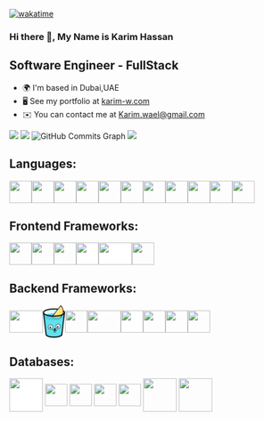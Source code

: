 [![wakatime](https://wakatime.com/badge/user/d590b0ec-4cf4-4459-97f5-00b384f4b2c0.svg)](https://wakatime.com/@d590b0ec-4cf4-4459-97f5-00b384f4b2c0)
<!-- [![committers.top badge](https://user-badge.committers.top/uae_private/Karim-W.svg)](https://user-badge.committers.top/uae_private/Karim-W) -->
### Hi there 👋, My Name is Karim Hassan
Software Engineer - FullStack 
-----------------------------  
- 🌍  I'm based in Dubai,UAE 
- 🖥️  See my portfolio at [karim-w.com](http://karim-w.com) 
- ✉️  You can contact me at [Karim.wael@gmail.com](mailto:Karim.wael@gmail.com)



<!--
**Karim-W/karim-w** is a ✨ _special_ ✨ repository because its `README.md` (this file) appears on your GitHub profile.

Here are some ideas to get you started:

- 🔭 I’m currently working on ...
- 🌱 I’m currently learning ...
- 👯 I’m looking to collaborate on ...
- 🤔 I’m looking for help with ...
- 💬 Ask me about ...
- 📫 How to reach me: ...
- 😄 Pronouns: ...
- ⚡ Fun fact: ...
-->
<!-- - 🔭 I’m currently working on ... -->
<!-- - 🌱 I’m currently learning  -->
<!-- - 👯 I’m looking to collaborate on ... -->
<!-- - 🤔 I’m looking for help with ... -->
<!-- - 💬 Ask me about ... -->
<!-- - 😄 Pronouns: ... -->

<img src="https://github-readme-streak-stats.herokuapp.com/?user=karim-w&theme=dark"/>
<img src="https://github-readme-stats.vercel.app/api?username=karim-w&count_private=true&theme=dark&show_icons=true"/>
<img src="https://activity-graph.herokuapp.com/graph?username=karim-w&bg_color=1c1917&color=ffffff&line=f97316&point=ffffff&area_color=1c1917&area=true&hide_border=true&custom_title=GitHub%20Commits%20Graph" alt="GitHub Commits Graph" />
<img src="https://github-readme-stats.vercel.app/api/top-langs/?username=karim-w&hide=objective-c,tex,java,HTML,Python,Makefile,C,vim%20script,shell,dockerfile,ruby,dart,CSS,C%2B%2B,C%23&count_private=true&theme=dark&radical&show_icons=true&exclude_repo=github-readme-stats,anuraghazra.github.io"/>
    <h2>Languages:</h2>
    <div style="display:flex;flex-wrap:wrap;">
    <img height="40px" width="40px" src="https://cdn.jsdelivr.net/gh/devicons/devicon/icons/go/go-original-wordmark.svg" />
    <img height="40px" width="40px" src="https://cdn.jsdelivr.net/gh/devicons/devicon/icons/typescript/typescript-original.svg" />
    <img height="40px" width="40px" src="https://cdn.jsdelivr.net/gh/devicons/devicon/icons/swift/swift-original.svg" />
    <img height="40px" width="40px" src="https://cdn.jsdelivr.net/gh/devicons/devicon/icons/javascript/javascript-original.svg" />  
    <img height="40px" width="40px" src="https://cdn.jsdelivr.net/gh/devicons/devicon/icons/java/java-original-wordmark.svg" />
    <img height="40px" width="40px" src="https://cdn.jsdelivr.net/gh/devicons/devicon/icons/cplusplus/cplusplus-original.svg" />
    <img height="40px" width="40px" src="https://cdn.jsdelivr.net/gh/devicons/devicon/icons/html5/html5-original-wordmark.svg" />  
    <img height="40px" width="40px" src="https://cdn.jsdelivr.net/gh/devicons/devicon/icons/css3/css3-original-wordmark.svg" />  
    <img height="40px" width="40px" src="https://cdn.jsdelivr.net/gh/devicons/devicon/icons/csharp/csharp-original.svg" />  
    <img height="40px" width="40px" src="https://cdn.jsdelivr.net/gh/devicons/devicon/icons/kotlin/kotlin-original.svg" />   

</svg>
    <img height="40px" width="40px" src="https://cdn.jsdelivr.net/gh/devicons/devicon/icons/elixir/elixir-original.svg" />  
    </div>
    <h2>Frontend Frameworks:</h2>
    <div style="display:flex;flex-wrap:wrap;">
    <img height="40px" width="40px" src="https://cdn.jsdelivr.net/gh/devicons/devicon/icons/react/react-original-wordmark.svg" />
    <img height="40px" width="40px" src="https://cdn.jsdelivr.net/gh/devicons/devicon/icons/vuejs/vuejs-original-wordmark.svg" />
    <img height="40px" width="40px" src="https://cdn.jsdelivr.net/gh/devicons/devicon/icons/svelte/svelte-original.svg" />
    <img height="40px" width="40px" src="https://cdn.jsdelivr.net/gh/devicons/devicon/icons/nextjs/nextjs-original.svg" style="background-color:white"  />
    <img height="40px" width="60px" src="https://cdn.jsdelivr.net/gh/devicons/devicon/icons/nuxtjs/nuxtjs-original-wordmark.svg" style="background-color:white"  />
    <img height="40px" width="40px" src="https://cdn.jsdelivr.net/gh/devicons/devicon/icons/gatsby/gatsby-plain.svg" />
    </div>
    <h2>Backend Frameworks:</h2>
    <div style="display:flex;flex-wrap:wrap;flex-direction:row;align-items:center;">
    <img height="40px" width="60px" src="https://gofiber.io/assets/images/logo.svg" style="background-color:white" />
    <img height="60px" width="40px" src="https://raw.githubusercontent.com/gin-gonic/logo/master/color.png" />
    <img height="40px" width="40px" src="https://cdn.jsdelivr.net/gh/devicons/devicon/icons/dotnetcore/dotnetcore-original.svg" />
    <img height="40px" width="60px" src="https://spring.io/images/spring-logo-9146a4d3298760c2e7e49595184e1975.svg" />
    <img height="40px" width="40px" src="https://cdn.jsdelivr.net/gh/devicons/devicon/icons/express/express-original.svg" style="background-color:white"  />
    <img height="40px" width="40px" src="https://cdn.jsdelivr.net/gh/devicons/devicon/**icons**/nestjs/nestjs-plain.svg" />
    <img height="40px" width="40px" src="https://cdn.jsdelivr.net/gh/devicons/devicon/icons/fastapi/fastapi-original.svg" />
    <img height="40px" width="40px" src="https://cdn.jsdelivr.net/gh/devicons/devicon/icons/django/django-plain.svg" />
    </div>
     <h2>Databases:</h2>
    <div style="display:flex;flex-wrap:wrap;flex-direction:row;align-items:center;gap:0.25rem;">
    <img height="60px" width="60px" src="https://cdn.jsdelivr.net/gh/devicons/devicon/icons/microsoftsqlserver/microsoftsqlserver-plain-wordmark.svg" style="background-color:white" />
    <img height="40px" width="40px" src="https://cdn.jsdelivr.net/gh/devicons/devicon/icons/postgresql/postgresql-original.svg" />
    <img height="40px" width="40px" src="https://cdn.jsdelivr.net/gh/devicons/devicon/icons/mysql/mysql-original.svg" />
    <img height="40px" width="40px" src="https://cdn.jsdelivr.net/gh/devicons/devicon/icons/couchdb/couchdb-original.svg"  />
    <img height="40px" width="40px" src="https://cdn.jsdelivr.net/gh/devicons/devicon/icons/mongodb/mongodb-original.svg" />
    <img height="60px" width="60px" src="https://cdn.jsdelivr.net/gh/devicons/devicon/icons/firebase/firebase-plain-wordmark.svg" />
    <img height="60px" width="60px" src="https://cdn.jsdelivr.net/gh/devicons/devicon/icons/redis/redis-original-wordmark.svg" />
    </div>
    
<!-- <img src="https://github-readme-stats.vercel.app/api/wakatime?username=karimw&theme=dark&layout=compact" /> -->
<!-- <img  width="500px" src="https://wakatime.com/share/@karimw/8d05741d-fc2f-4f40-96ad-4d79315dc73b.svg"/>
<img width="500px" src="https://wakatime.com/share/@karimw/3fa1b894-76ea-4285-a22c-99e38fdd0bb3.svg"/> -->
<!--     <img src="https://github-readme-stats.vercel.app/api?username=karim-w&count_private=true&theme=dark&show_icons=true"/>
    <img src="https://github-readme-stats.vercel.app/api/top-langs/?username=karim-w&hide=objective-c,tex,java,HTML,Python,Makefile,C,dockerfile,ruby,javascript,CSS,C%2B%2B,C%23&count_private=true&theme=dark&radical&show_icons=true&exclude_repo=github-readme-stats,anuraghazra.github.io"/> -->
